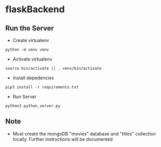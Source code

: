 # flaskBackend

## Run the Server

- Create virtualenv

```
python -m venv venv
```

- Activate virtualenv

```
source bin/activate || . venv/bin/activate
```

- Install depedencies

```
pip3 install -r requirements.txt
```

- Run Server

```
python3 python_server.py
```

## Note

- Must create the mongoDB "movies" database and "titles" collection locally. Further instructions will be documented
